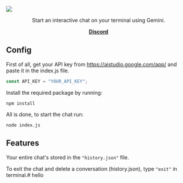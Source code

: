 <img src="https://ik.imagekit.io/unburn/gcc.svg">

<p align="center">Start an interactive chat on your terminal using Gemini.</p>

<p align="center">
    <a href="https://discord.gg/66uGX7t4ww"><b>Discord</b></a>
</p>

## Config
First of all, get your API key from https://aistudio.google.com/app/ and paste it in the index.js file.

```javascript
const API_KEY = "YOUR_API_KEY";
```

Install the required package by running:
```
npm install
```

All is done, to start the chat run:
```
node index.js
```

## Features
Your entire chat's stored in the `"history.json"` file.

To exit the chat and delete a conversation (history.json), type `"exit"` in terminal.# hello
